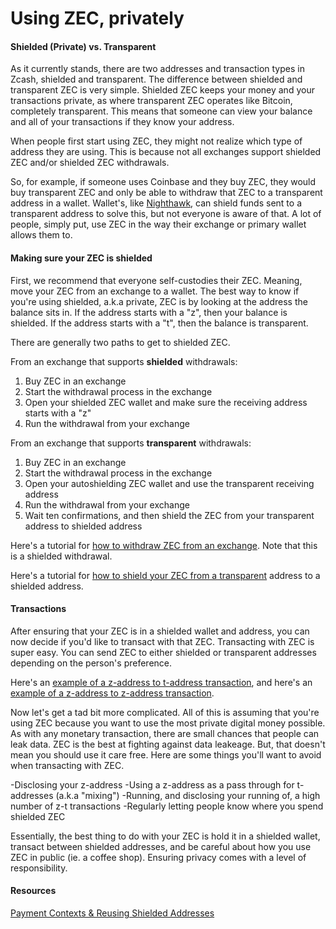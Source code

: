 # Using ZEC, privately

#### Shielded (Private) vs. Transparent

As it currently stands, there are two addresses and transaction types in Zcash, shielded and transparent. The difference between shielded and transparent ZEC is very simple. Shielded ZEC keeps your money and your transactions private, as where transparent ZEC operates like Bitcoin, completely transparent. This means that someone can view your balance and all of your transactions if they know your address.

When people first start using ZEC, they might not realize which type of address they are using. This is because not all exchanges support shielded ZEC and/or shielded ZEC withdrawals. 

So, for example, if someone uses Coinbase and they buy ZEC, they would buy transparent ZEC and only be able to withdraw that ZEC to a transparent address in a wallet. Wallet's, like [Nighthawk](https://www.youtube.com/watch?v=W2msuzrxr3s), can shield funds sent to a transparent address to solve this, but not everyone is aware of that. A lot of people, simply put, use ZEC in the way their exchange or primary wallet allows them to.

#### Making sure your ZEC is shielded

First, we recommend that everyone self-custodies their ZEC. Meaning, move your ZEC from an exchange to a wallet. The best way to know if you're using shielded, a.k.a private, ZEC is by looking at the address the balance sits in. If the address starts with a "z", then your balance is shielded. If the address starts with a "t", then the balance is transparent.

There are generally two paths to get to shielded ZEC.

From an exchange that supports **shielded** withdrawals:

  1. Buy ZEC in an exchange
  2. Start the withdrawal process in the exchange
  3. Open your shielded ZEC wallet and make sure the receiving address starts with a "z"
  4. Run the withdrawal from your exchange

From an exchange that supports **transparent** withdrawals:

  1. Buy ZEC in an exchange
  2. Start the withdrawal process in the exchange
  3. Open your autoshielding ZEC wallet and use the transparent receiving address
  4. Run the withdrawal from your exchange
  5. Wait ten confirmations, and then shield the ZEC from your transparent address to shielded address

Here's a tutorial for [how to withdraw ZEC from an exchange](https://www.youtube.com/watch?v=REUbkLzK7J4). Note that this is a shielded withdrawal.

Here's a tutorial for [how to shield your ZEC from a transparent](https://www.youtube.com/watch?v=W2msuzrxr3s) address to a shielded address.

#### Transactions

After ensuring that your ZEC is in a shielded wallet and address, you can now decide if you'd like to transact with that ZEC. Transacting with ZEC is super easy. You can send ZEC to either shielded or transparent addresses depending on the person's preference.

Here's an [example of a z-address to t-address transaction](https://twitter.com/iansagstette/status/1524840186131144704), and here's an [example of a z-address to z-address transaction](https://twitter.com/iansagstette/status/1542142468505870336).

Now let's get a tad bit more complicated. All of this is assuming that you're using ZEC because you want to use the most private digital money possible. As with any monetary transaction, there are small chances that people can leak data. ZEC is the best at fighting against data leakeage. But, that doesn't mean you should use it care free. Here are some things you'll want to avoid when transacting with ZEC.

-Disclosing your z-address
-Using a z-address as a pass through for t-addresses (a.k.a "mixing")
-Running, and disclosing your running of, a high number of z-t transactions
-Regularly letting people know where you spend shielded ZEC

Essentially, the best thing to do with your ZEC is hold it in a shielded wallet, transact between shielded addresses, and be careful about how you use ZEC in public (ie. a coffee shop). Ensuring privacy comes with a level of responsibility. 

#### Resources

[Payment Contexts & Reusing Shielded Addresses](https://electriccoin.co/blog/shielded-address-contexts/)
